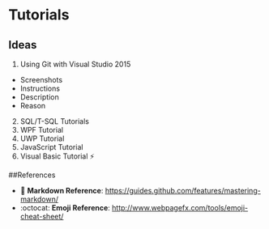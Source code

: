 # Tutorials
## Ideas
1. Using Git with Visual Studio 2015
  * Screenshots
  * Instructions
  * Description
  * Reason
2. SQL/T-SQL Tutorials
3. WPF Tutorial
4. UWP Tutorial
5. JavaScript Tutorial
6. Visual Basic Tutorial :zap:

##References
* :notebook: **Markdown Reference**: https://guides.github.com/features/mastering-markdown/
* :octocat: **Emoji Reference**: http://www.webpagefx.com/tools/emoji-cheat-sheet/
